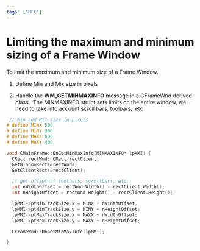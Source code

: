 ```yaml
---
tags: ["MFC"]
---
```


# Limiting the maximum and minimum sizing  of a Frame Window

To limit the maximum and minimum size of a Frame Window.

1. Define Min and Mix size in pixels
    
2. Handle the **WM_GETMINMAXINFO** message in a CFrameWnd derived class.  The MINMAXINFO struct sets limits on the entire window, we need to take into account scroll bars, toolbars,  etc
    

```cpp
 // Min and Mix size in pixels
# define MINX 500
# define MINY 300
# define MAXX 600
# define MAXY 400

void CMainFrame::OnGetMinMaxInfo(MINMAXINFO* lpMMI) { 
  CRect rectWnd; CRect rectClient;
  GetWindowRect(&rectWnd); 
  GetClientRect(&rectClient);

  // get offset of toolbars, scrollbars, etc. 
  int nWidthOffset = rectWnd.Width() - rectClient.Width(); 
  int nHeightOffset = rectWnd.Height() - rectClient.Height();

  lpMMI->ptMinTrackSize.x = MINX + nWidthOffset; 
  lpMMI->ptMinTrackSize.y = MINY + nHeightOffset;
  lpMMI->ptMaxTrackSize.x = MAXX + nWidthOffset;
  lpMMI->ptMaxTrackSize.y = MAXY + nHeightOffset;

  CFrameWnd::OnGetMinMaxInfo(lpMMI);

}
 ```
